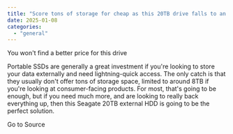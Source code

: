 ```yaml
---
title: "Score tons of storage for cheap as this 20TB drive falls to an all-time low"
date: 2025-01-08
categories: 
  - "general"
---
```


You won't find a better price for this drive

Portable SSDs are generally a great investment if you're looking to store your data externally and need lightning-quick access. The only catch is that they usually don't offer tons of storage space, limited to around 8TB if you're looking at consumer-facing products. For most, that's going to be enough, but if you need much more, and are looking to really back everything up, then this Seagate 20TB external HDD is going to be the perfect solution.

Go to Source
